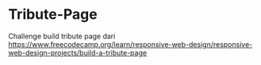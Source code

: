 # Tribute-Page
Challenge build tribute page dari https://www.freecodecamp.org/learn/responsive-web-design/responsive-web-design-projects/build-a-tribute-page
